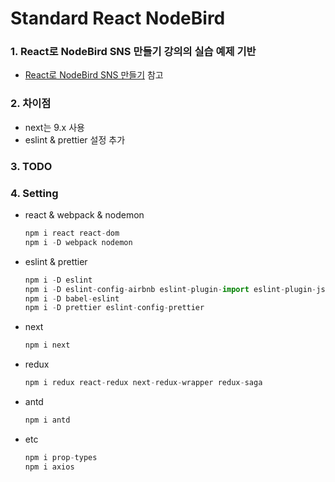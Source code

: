 # Standard React NodeBird

### 1. React로 NodeBird SNS 만들기 강의의 실습 예제 기반

* [React로 NodeBird SNS 만들기](https://www.inflearn.com/course/react_nodebird "React로 NodeBird SNS 만들기") 참고

### 2. 차이점

* next는 9.x 사용
* eslint & prettier 설정 추가

### 3. TODO

### 4. Setting

* react & webpack & nodemon  

    ``` javascript
    npm i react react-dom
    npm i -D webpack nodemon
    ```

* eslint & prettier
  
    ``` javascript
    npm i -D eslint
    npm i -D eslint-config-airbnb eslint-plugin-import eslint-plugin-jsx-a11y eslint-plugin-react eslint-plugin-react-hooks
    npm i -D babel-eslint
    npm i -D prettier eslint-config-prettier
    ```

* next

    ``` javascript
    npm i next
    ```  

* redux
  
    ``` javascript
    npm i redux react-redux next-redux-wrapper redux-saga
    ```

* antd

    ``` javascript
    npm i antd
    ```

* etc

    ``` javascript
    npm i prop-types
    npm i axios
    ```
